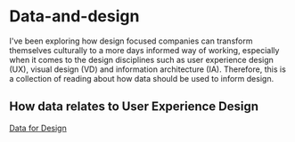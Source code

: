 # Data-and-design
I've been exploring how design focused companies can transform themselves culturally to a more days informed way of working, especially when it comes to the design disciplines such as user experience design (UX),  visual design (VD) and information architecture (IA). Therefore, this is a collection of reading about how data should be used to inform design. 

## How data relates to User Experience Design
[Data for Design](https://uxdesign.cc/data-for-design-f33fd7419cc8) 
